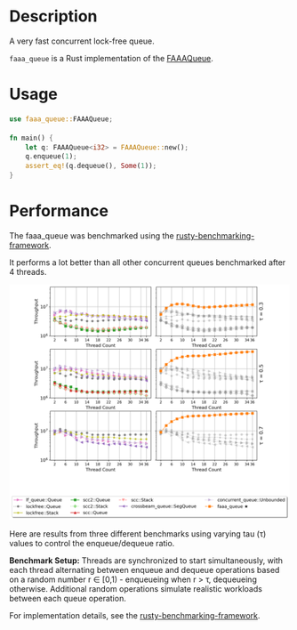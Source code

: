 # Description
A very fast concurrent lock-free queue.

`faaa_queue` is a Rust implementation of the [FAAAQueue](https://concurrencyfreaks.blogspot.com/2016/11/faaarrayqueue-mpmc-lock-free-queue-part.html).

# Usage
```rust
use faaa_queue::FAAAQueue;

fn main() {
    let q: FAAAQueue<i32> = FAAAQueue::new();
    q.enqueue(1);
    assert_eq!(q.dequeue(), Some(1));
}
```
# Performance
The faaa_queue was benchmarked using the [rusty-benchmarking-framework](https://github.com/dcs-chalmers/rusty-benchmarking-framework).

It performs a lot better than all other concurrent queues benchmarked after 4 threads.

![Benchmark results](https://raw.githubusercontent.com/WilleBerg/faaa_queue/refs/heads/main/images/six_subplot_comparison.png)

Here are results from three different benchmarks using varying tau (τ) values to control the enqueue/dequeue ratio. 

**Benchmark Setup:** Threads are synchronized to start simultaneously, with each thread alternating between enqueue and dequeue operations based on a random number r ∈ [0,1) - enqueueing when r > τ, dequeueing otherwise. Additional random operations simulate realistic workloads between each queue operation.

For implementation details, see the [rusty-benchmarking-framework](https://github.com/dcs-chalmers/rusty-benchmarking-framework).
